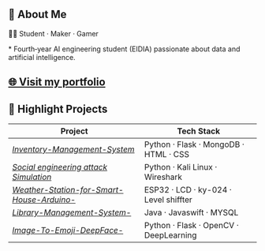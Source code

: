 ## 👋 About Me

👨‍💻  Student · Maker ·  Gamer 


\* Fourth‑year AI engineering student (EIDIA) passionate about data and artificial intelligence.

[🌐 Visit my portfolio](https://hrafxx.github.io/HRAFXX/)  
---

## 🚀 Highlight Projects

| Project                                                                                                         | Tech Stack                            |
| --------------------------------------------------------------------------------------------------------------- | ------------------------------------- | 
| *[Inventory-Management-System](https://github.com/HRAFXX/Inventory-Management-System)*                          | Python · Flask · MongoDB · HTML · CSS |             
| *[Social engineering attack Simulation](https://github.com/HRAFXX)*                                             | Python · Kali Linux · Wireshark       |             
| *[Weather-Station-for-Smart-House-Arduino-](https://github.com/HRAFXX/Weather-Station-for-Smart-House-Arduino-)*| ESP32 · LCD · ky-024 · Level shiffter |    
| *[Library-Management-System-](https://github.com/HRAFXX/Library-Management-System)*                             | Java · Javaswift · MYSQL              |
| *[Image-To-Emoji-DeepFace-](https://github.com/HRAFXX/Image-To-Emoji-FER-)*                                     | Python · Flask · OpenCV · DeepLearning |   
